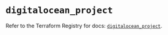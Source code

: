# `digitalocean_project`

Refer to the Terraform Registry for docs: [`digitalocean_project`](https://registry.terraform.io/providers/digitalocean/digitalocean/2.67.0/docs/resources/project).
